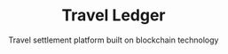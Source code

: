 ---
layout: project
dlc: true
title: Travel Ledger
subtitle: Travel settlement platform built on blockchain technology
industry: Travel
deliverables: Blockchain-based billing and settlement platform
summary: Travel Ledger is a billing and settlement platform for the travel industry, that provides a single source of truth for the purchasing process for non-air travel along the entire distribution chain.
background_color: white

challenge-diagram: true
challenge: 
    - lead: The reconciliation process within the travel sector is complicated, time-consuming, and impacts cost for travel companies and suppliers.
    - paragraph: Travel companies work with numerous suppliers and will often be required to sift through hundreds of statements and invoices from suppliers to settle payments. A further problem is that these invoices and statements come in varying formats, and every supplier wants to be paid in different ways. This creates a lot of problems for when travel companies are reconciling their statements with bookings and there is no match.

delivery:
    - item: 
        - paragraph: Travel Ledger wanted to simplify the reconciliation process and approached Applied Blockchain to develop a blockchain-based solution. They wanted to use blockchain and smart contracts to replace the existing billing, reconciliation, and settlement process with a quick, easy and inexpensive solution to transact non-airline travel services.
        - paragraph: Applied Blockchain developed a proof of concept for Travel Ledger – to provide a decentralised platform where travel agents, tour operators, accommodation wholesalers, hotel companies, car rental suppliers, cruise companies and any similar travel company can access a shared ledger and a shared repository of documents. The ledger is used to track transactions for all connected intermediaries and suppliers in real-time.
    - item: 
        - paragraph: The Travel Ledger platform will allow payment records between buyers and sellers to be stored in a shared, decentralised and authenticated ledger. This establishes a “single source of truth” for all parties. The platform will also be connected to financial and payment systems to support and record payments in a secure and transparent manner.
        - paragraph: An easy-to-integrate API will also be made available for all travel companies to use and integrate with – thus, enabling automated reconciliation and/or settlement without the need for the existing business processes to change.

results:
    - paragraph: Industry adoption of the Travel Ledger platform will provide a shared ledger enabling a host of business processes to be fully integrated with back office and reservation systems.

results-icons:
    - image: icon-invoice
      title: Supplier invoice reconciliation
      body: Invoice is recorded in a single format, for the back office system to automatically read and reconcile
    - image: icon-commission
      title: Commission payments to agents and hotels
      body: As the booking is recorded on the platform, the expected seller commission is calculated and the payment is processed
    - image: icon-payment
      title: Payment reconciliation
      body: All payments are processed and all transactions are recorded on the Travel Ledger platform. This enables the receiving entity to automatically check and reconcile incoming payments against the relevant invoices/transactions

results-comment:
    With a decentralised platform, the end-to-end administration process is transparent and payments costs are minimised and optimised. The hours wasted on reconciliation are reduced to almost nil, empowering everyone in the distribution chain to focus on what they do best – serving customers.

testimonial:
    - quote: In Applied Blockchain we found a development partner that not only was there to turn our requirements into reality, but also acted as a consultant, helping us fill the knowledge gap between traditional development and the new Blockchain world. Especially in the initial phases of a project, this added value is invaluable.
      author: Roberto Da Re
      position: Founder
      company: Travel Ledger
---